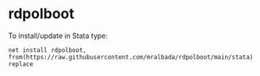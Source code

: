 # rdpolboot

To install/update in Stata type:

```
net install rdpolboot, from(https://raw.githubusercontent.com/mralbada/rdpolboot/main/stata) replace
```
